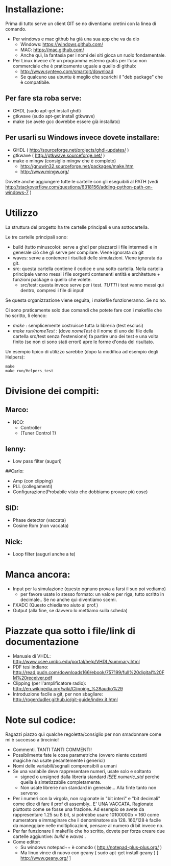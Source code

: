 
# Installazione:

Prima di tutto serve un client GIT se no diventiamo cretini con la 
linea di comando.

- Per windows e mac github ha già una sua app che va da dio 
	- Windows: https://windows.github.com/
	- MAC:  https://mac.github.com/
	- Anche quì, la fantasia per i nomi dei siti gioca un ruolo fondamentale.
- Per Linux invece c'è un programma esterno gratis per l'uso non commerciale
  che è praticamente uguale a quello di github:
	- http://www.syntevo.com/smartgit/download
	- Se qualcuno usa ubuntu è meglio che scarichi il "deb package"
	  che è compatibile.

## Per fare sta roba serve:

- GHDL (sudo apt-get install ghdl)
- gtkwave (sudo apt-get install gtkwave)
- make (se avete gcc dovrebbe essere già installato)

## Per usarli su Windows invece dovete installare:

- GHDL ( http://sourceforge.net/projects/ghdl-updates/ )
- gtkwave ( http://gtkwave.sourceforge.net/ )
- make o mingw (consiglio mingw che è completo) 
	- http://gnuwin32.sourceforge.net/packages/make.htm
	- http://www.mingw.org/

Dovete anche aggiungere tutte le cartelle con gli eseguibili al PATH
(vedi http://stackoverflow.com/questions/6318156/adding-python-path-on-windows-7 )

# Utilizzo

La struttura del progetto ha tre cartelle principali e una sottocartella.

Le tre cartelle principali sono:

- build (tutto minuscolo): serve a ghdl per piazzarci i file intermedi e
  in generale ciò che gli serve per compilare. Viene ignorata da git
- waves: serve a contenere i risultati delle simulazioni. Viene ignorata
  da git.
- src: questa cartella contiene il codice e una sotto cartella. Nella
  cartella principale vanno messi i file sorgenti contenenti entità e
  architetture + funzioni package o quello che volete.
	- src/test: questa invece serve per i test. _TUTTI_ i test vanno messi
	  quì dentro, compresi i file di input!

Se questa organizzazione viene seguita, i makefile funzioneranno. Se no no.

Ci sono praticamente solo due comandi che potete fare con i makefile che ho scritto, li elenco:

- _make_ : semplicemente costruisce tutta la libreria (test esclusi)
- _make run/nomeTest_ : (dove _nomeTest_ è il nome di uno dei file della
  cartella src/test senza l'estensione) fa partire uno dei test e una 
  volta finito (se non ci sono stati errori) apre le forme d'onda del 
  risultato.

Un esempio tipico di utilizzo sarebbe (dopo la modifica ad esempio degli
Helpers):

	make
	make run/Helpers_test
	
	

# Divisione dei compiti:

## Marco:

- NCO:
	- Controller
	- (Tuner Control ?)

## Ienny:

- Low pass filter (auguri)

##Carlo:

- Amp (con clipping)
- PLL (collegamenti)
- Configurazione(Probabile visto che dobbiamo provare più cose)

## SID:

- Phase detector (vaccata)
- Cosine Rom (non vaccata)

## Nick:

- Loop filter (auguri anche a te)

# Manca ancora:

- Input per la simulazione (questo ognuno prova a farsi il suo poi vediamo)
	- per favore usate lo stesso formato: un valore per riga, tutto 
	  scritto in decimale.. Se no anche quì diventiamo scemi.
- l'XADC (Questo chiediamo aiuto al prof.)
- Output (alla fine, se davvero lo mettiamo sulla scheda)

# Piazzate qua sotto i file/link di documentazione

- Manuale di VHDL: http://www.csee.umbc.edu/portal/help/VHDL/summary.html
- PDF tesi indiano: http://read.pudn.com/downloads166/ebook/757199/full%20digital%20FM%20receiver.pdf 
- Clipping (per l'amplificatore radio): http://en.wikipedia.org/wiki/Clipping_%28audio%29 
- Introduzione facile a git, per non sbagliare: http://rogerdudler.github.io/git-guide/index.it.html

# Note sul codice:

Ragazzi piazzo quì qualche regoletta/consiglio per non smadonnare come 
mi è successo a tirocinio!

- Commenti. TANTI TANTI COMMENTI!
- Possibilmente fate le cose parametriche (ovvero niente costanti 
	magiche ma usate pesantemente i generici)
- Nomi delle variabili/segnali comprensibili a umani
- Se una variabile deve rappresentare numeri, usate solo e soltanto 
	- signed o unsigned dalla libreria standard _IEEE.numeric_std_ 
	  perchè quella è sintetizzabile completamente.
	- Non usate librerie non standard in generale... Alla finte tanto non
	  servono
- Per i numeri con la virgola, non ragionate in "bit interi" e "bit 
	decimali" come dice di fare il prof di assembly.. E' UNA VACCATA.
	Ragionate piuttosto come se fosse una frazione.
	Ad esempio se avete da rappresentare 1.25 su 8 bit, si potrebbe usare
	10100000b = 160 come numeratore e immaginare che il denominatore 
	sia 128. 160/128 è facile da maneggiare nelle moltiplicazioni, pensare
	al numero di bit invece no. 
- Per far funzionare il makefile che ho scritto, dovete per forza creare
	due cartelle aggiuntive: _build_ e _waves_ .
- Come editor:
	- Su windows notepad++ è comodo ( http://notepad-plus-plus.org/ )
	- Ma linux vince di nuovo con geany ( sudo apt-get install geany )
		[ http://www.geany.org/ ]
